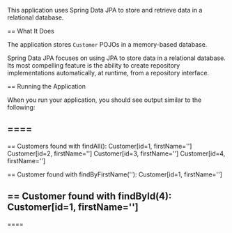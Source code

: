 This application uses Spring Data JPA to store and retrieve data in a relational database.

== What It Does

The application stores `Customer` POJOs in a memory-based database.

Spring Data JPA focuses on using JPA to store data in a relational database. Its most
compelling feature is the ability to create repository implementations automatically, at
runtime, from a repository interface.

== Running the Application

When you run your application, you should see output similar to the following:

====
----
== Customers found with findAll():
Customer[id=1, firstName='']
Customer[id=2, firstName='']
Customer[id=3, firstName='']
Customer[id=4, firstName='']

== Customer found with findByFirstName(''):
Customer[id=1, firstName='']

== Customer found with findById(4):
Customer[id=1, firstName='']
----
====
